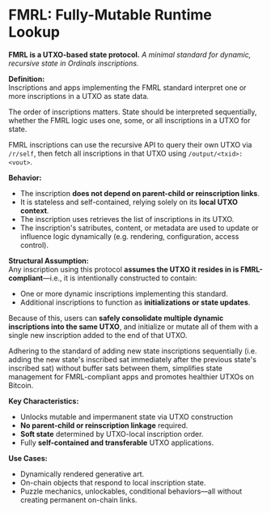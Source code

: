 # FMRL: Fully-Mutable Runtime Lookup

**FMRL is a UTXO-based state protocol.**
*A minimal standard for dynamic, recursive state in Ordinals inscriptions.*

**Definition:**  
Inscriptions and apps implementing the FMRL standard interpret one or more inscriptions in a UTXO as state data.

The order of inscriptions matters. State should be interpreted sequentially, whether the FMRL logic uses one, some, or all inscriptions in a UTXO for state.

FMRL inscriptions can use the recursive API to query their own UTXO via `/r/self`, then fetch all inscriptions in that UTXO using `/output/<txid>:<vout>`.

**Behavior:**  
- The inscription **does not depend on parent-child or reinscription links**.
- It is stateless and self-contained, relying solely on its **local UTXO context**.
- The inscription uses retrieves the list of inscriptions in its UTXO.
- The inscription's satributes, content, or metadata are used to update or influence logic dynamically (e.g. rendering, configuration, access control).

**Structural Assumption:**  
Any inscription using this protocol **assumes the UTXO it resides in is FMRL-compliant**—i.e., it is intentionally constructed to contain:
- One or more dynamic inscriptions implementing this standard.
- Additional inscriptions to function as **initializations or state updates**.

Because of this, users can **safely consolidate multiple dynamic inscriptions into the same UTXO**, and initialize or mutate all of them with a single new inscription added to the end of that UTXO.

Adhering to the standard of adding new state inscriptions sequentially (i.e. adding the new state's inscribed sat immediately after the previous state's inscribed sat) without buffer sats between them, simplifies state management for FMRL-compliant apps and promotes healthier UTXOs on Bitcoin.

**Key Characteristics:**
- Unlocks mutable and impermanent state via UTXO construction
- **No parent-child or reinscription linkage** required.
- **Soft state** determined by UTXO-local inscription order.
- Fully **self-contained and transferable** UTXO applications.

**Use Cases:**
- Dynamically rendered generative art.
- On-chain objects that respond to local inscription state.
- Puzzle mechanics, unlockables, conditional behaviors—all without creating permanent on-chain links.
